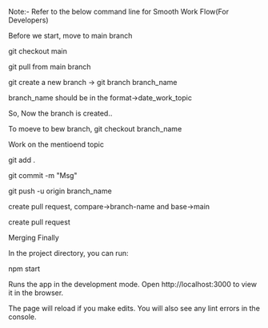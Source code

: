 Note:- Refer to the below command line for Smooth Work Flow(For Developers)

Before we start, move to main branch

git checkout main

git pull from main branch

git create a new branch -> git branch branch_name

branch_name should be in the format->date_work_topic

So, Now the branch is created..

To moeve to bew branch, git checkout branch_name

Work on the mentioend topic

git add .

git commit -m "Msg"

git push -u origin branch_name

create pull request, compare->branch-name and base->main

create pull request

Merging Finally

In the project directory, you can run:

npm start

Runs the app in the development mode. Open http://localhost:3000 to view it in the browser.

The page will reload if you make edits. You will also see any lint errors in the console.
